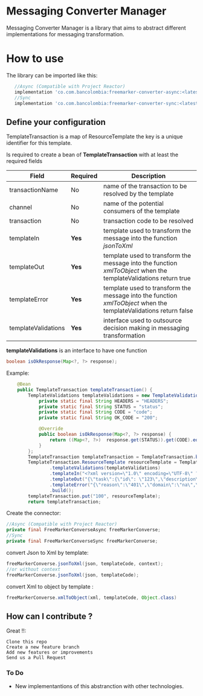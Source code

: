 # Messaging Converter Manager

Messaging Converter Manager is a library that aims to abstract different implementations for messaging transformation.
# How to use
The library can be imported like this:
```gradle
   //Async (Compatible with Project Reactor)
   implementation 'co.com.bancolombia:freemarker-converter-async:<latest-version-here>'
   //Sync
   implementation 'co.com.bancolombia:freemarker-converter-sync:<latest-version-here>'

```


## Define your configuration
TemplateTransaction is a map of ResourceTemplate the key is a unique identifier for this template.

Is required to create a bean of **TemplateTransaction** with at least the required fields

| Field               | Required | Description                                                                                                      |
|---------------------|----------|------------------------------------------------------------------------------------------------------------------|
| transactionName     | No       | name of the transaction to be resolved by the template                                                           |
| channel             | No       | name of the potential consumers of the template                                                                  |
| transaction         | No       | transaction code to be resolved                                                                                  |
| templateIn          | **Yes**  | template used to transform the message into the function _jsonToXml_                                             |
| templateOut         | **Yes**  | template used to transform the message into the function _xmlToObject_ when the templateValidations return true  |
| templateError       | **Yes**  | template used to transform the message into the function _xmlToObject_ when the templateValidations return false |
| templateValidations | **Yes**  | interface used to outsource decision making in messaging transformation                                          |

**templateValidations** is an interface to have one function
```java
boolean isOkResponse(Map<?, ?> response);
```
Example:
```java
    @Bean
    public TemplateTransaction templateTransaction() {
        TemplateValidations templateValidations = new TemplateValidations() {
            private static final String HEADERS = "HEADERS";
            private static final String STATUS = "status";
            private static final String CODE = "code";
            private static final String OK_CODE = "200";

            @Override
            public boolean isOkResponse(Map<?, ?> response) {
                return ((Map<?, ?>)  response.get(STATUS)).get(CODE).equals(OK_CODE);
            }
        };
        TemplateTransaction templateTransaction = TemplateTransaction.builder().build();
        TemplateTransaction.ResourceTemplate resourceTemplate = TemplateTransaction.ResourceTemplate.builder()
                .templateValidations(templateValidations)
                .templateIn("<?xml version=\"1.0\" encoding=\"UTF-8\" ?><number>123</number>")
                .templateOut("{\"task\":{\"id\": \"123\",\"description\": \"this is a description\", \"name\":\"title\"}}")
                .templateError("{\"reason\":\"401\",\"domain\":\"na\",\"code\":\"401\",\"message\":\"error message\"}")
                .build();
        templateTransaction.put("100", resourceTemplate);
        return templateTransaction;
```

Create the connector:
```java
//Async (Compatible with Project Reactor)
private final FreeMarkerConverseAsync freeMarkerConverse;
//Sync
private final FreeMarkerConverseSync freeMarkerConverse;
```


convert Json to Xml by template:
```java
freeMarkerConverse.jsonToXml(json, templateCode, context);
//or without context
freeMarkerConverse.jsonToXml(json, templateCode);
```
convert Xml to object by template :
```java
freeMarkerConverse.xmlToObject(xml, templateCode, Object.class)
```
## How can I contribute ?

Great !!:

    Clone this repo
    Create a new feature branch
    Add new features or improvements
    Send us a Pull Request

### To Do

- New implementantions of this abstranction with other technologies.





